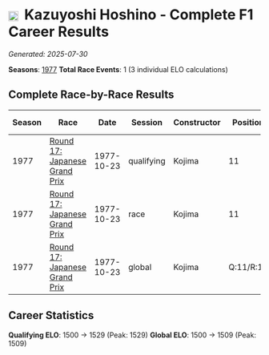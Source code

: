 # <img src="https://upload.wikimedia.org/wikipedia/commons/9/9e/Flag_of_Japan.svg" alt="Japan" width="20" height="auto" style="vertical-align: middle; margin-right: 5px;" onerror="this.outerHTML='🇯🇵'; this.style.marginRight='5px';"/> Kazuyoshi Hoshino - Complete F1 Career Results

*Generated: 2025-07-30*

**Seasons**: [1977](../results/1977-season-report.md)
**Total Race Events**: 1 (3 individual ELO calculations)

## Complete Race-by-Race Results

| Season | Race | Date | Session | Constructor | Position | Starting ELO | ELO Change | Final ELO | Teammate |
|--------|------|------|---------|-------------|----------|--------------|------------|-----------|----------|
| 1977 | [Round 17: Japanese Grand Prix](../results/1977-season-report.md#round-17-japanese-grand-prix) | 1977-10-23 | qualifying | Kojima | 11 | 1500 | +29 | 1529 | <img src="https://upload.wikimedia.org/wikipedia/commons/9/9e/Flag_of_Japan.svg" alt="Japan" width="20" height="auto" style="vertical-align: middle; margin-right: 5px;" onerror="this.outerHTML='🇯🇵'; this.style.marginRight='5px';"/> Noritake Takahara |
| 1977 | [Round 17: Japanese Grand Prix](../results/1977-season-report.md#round-17-japanese-grand-prix) | 1977-10-23 | race | Kojima | 11 | 1500 | N/A | 1500 | <img src="https://upload.wikimedia.org/wikipedia/commons/9/9e/Flag_of_Japan.svg" alt="Japan" width="20" height="auto" style="vertical-align: middle; margin-right: 5px;" onerror="this.outerHTML='🇯🇵'; this.style.marginRight='5px';"/> Noritake Takahara |
| 1977 | [Round 17: Japanese Grand Prix](../results/1977-season-report.md#round-17-japanese-grand-prix) | 1977-10-23 | global | Kojima | Q:11/R:11 | 1500 | +9 | 1509 | <img src="https://upload.wikimedia.org/wikipedia/commons/9/9e/Flag_of_Japan.svg" alt="Japan" width="20" height="auto" style="vertical-align: middle; margin-right: 5px;" onerror="this.outerHTML='🇯🇵'; this.style.marginRight='5px';"/> Noritake Takahara |

## Career Statistics

**Qualifying ELO**: 1500 → 1529 (Peak: 1529)
**Global ELO**: 1500 → 1509 (Peak: 1509)
